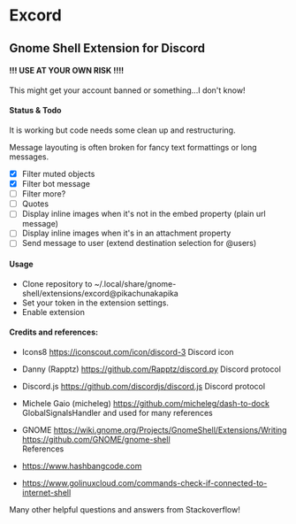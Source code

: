 # Excord
## Gnome Shell Extension for Discord

#### !!! USE AT YOUR OWN RISK !!!!
This might get your account banned or something...I don't know!

#### Status & Todo
It is working but code needs some clean up and restructuring.

Message layouting is often broken for fancy text formattings or long messages.

- [x] Filter muted objects
- [x] Filter bot message
- [ ] Filter more?
- [ ] Quotes
- [ ] Display inline images when it's not in the embed property (plain url message)
- [ ] Display inline images when it's in an attachment property
- [ ] Send message to user (extend destination selection for @users)

#### Usage
- Clone repository to ~/.local/share/gnome-shell/extensions/excord@pikachunakapika
- Set your token in the extension settings.
- Enable extension

#### Credits and references:

- Icons8
https://iconscout.com/icon/discord-3
Discord icon

- Danny (Rapptz)
https://github.com/Rapptz/discord.py
Discord protocol

- Discord.js 
https://github.com/discordjs/discord.js
Discord protocol

- Michele Gaio (micheleg)
https://github.com/micheleg/dash-to-dock
GlobalSignalsHandler and used for many references

- GNOME
https://wiki.gnome.org/Projects/GnomeShell/Extensions/Writing
https://github.com/GNOME/gnome-shell    
References

- https://www.hashbangcode.com

- https://www.golinuxcloud.com/commands-check-if-connected-to-internet-shell

Many other helpful questions and answers from Stackoverflow!